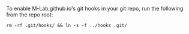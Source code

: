 To enable M-Lab,github.io's git hooks in your git repo, run the following from the
repo root:

`rm -rf .git/hooks/ && ln -s -f ../hooks .git/`